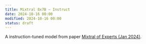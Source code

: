 ```yaml
---
title: Mixtral 8x7B – Instruct
date: 2024-10-16 00:00
modified: 2024-10-16 00:00
status: draft
---
```


A instruction-tuned model from paper [Mixtral of Experts (Jan 2024)](../reference/papers/mixtral-of-experts.md).
